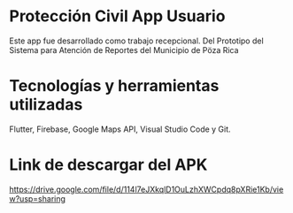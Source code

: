 # Protección Civil App Usuario

Este app fue desarrollado como trabajo recepcional. Del Prototipo del Sistema para Atención de Reportes del Municipio de Pöza Rica

# Tecnologías y herramientas utilizadas

Flutter, Firebase, Google Maps API, Visual Studio Code y Git. 

# Link de descargar del APK

https://drive.google.com/file/d/114l7eJXkqlD1OuLzhXWCpdq8pXRie1Kb/view?usp=sharing
